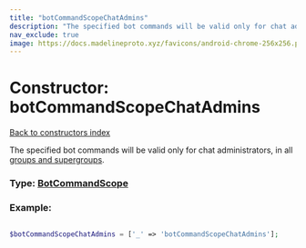 ```yaml
---
title: "botCommandScopeChatAdmins"
description: "The specified bot commands will be valid only for chat administrators, in all groups and supergroups."
nav_exclude: true
image: https://docs.madelineproto.xyz/favicons/android-chrome-256x256.png
---
```

# Constructor: botCommandScopeChatAdmins  
[Back to constructors index](/API_docs/constructors/index.html)



The specified bot commands will be valid only for chat administrators, in all [groups and supergroups](https://core.telegram.org/api/channel).




### Type: [BotCommandScope](/API_docs/types/BotCommandScope.html)


### Example:

```php

$botCommandScopeChatAdmins = ['_' => 'botCommandScopeChatAdmins'];
```  
